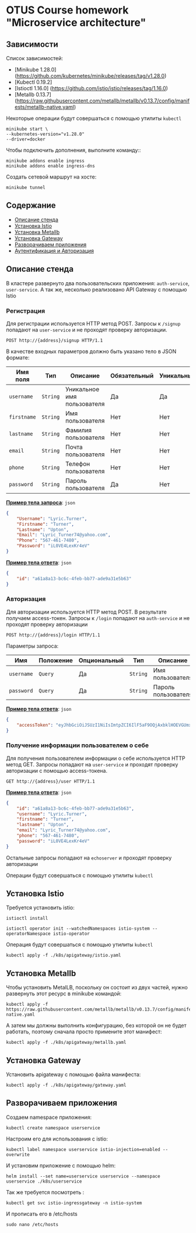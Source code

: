# OTUS Course homework  "Microservice architecture" 

## Зависимости

Список зависимостей:

- [Minikube 1.28.0] (https://github.com/kubernetes/minikube/releases/tag/v1.28.0)
- [Kubectl 0.19.2]
- [Istioctl 1.16.0] (https://github.com/istio/istio/releases/tag/1.16.0)
- [Metallb 0.13.7] (https://raw.githubusercontent.com/metallb/metallb/v0.13.7/config/manifests/metallb-native.yaml)

Некоторые операции будут совершаться с помощью утилиты `kubectl`

```shell
minikube start \
--kubernetes-version="v1.28.0"
--driver=docker
```

Чтобы подключить дополнения, выполните команду::
```shell
minikube addons enable ingress
minikube addons enable ingress-dns
```
Cоздать сетевой маршрут на хосте:
```shell
minikube tunnel
```

## Содержание

* [Описание стенда](#Описание-стенда)
* [Установка Istio](#Установка-Istio)
* [Установка Metallb](#Установка-Metallb)
* [Установка Gateway](#Установка-Gateway)
* [Разворачиваем приложения](#Разворачиваем-приложения)
* [Аутентификация и Авторизация](#Аутентификация-и-авторизация)

## Описание стенда

В кластере развернуто два пользовательских приложения: `auth-service`, `user-service`. А так же, несколько
реализовано API Gateway с помощью Istio


### Регистрация

Для регистрации используется HTTP метод POST. Запросы к `/signup` попадают на `user-service` и не проходят проверку авторизации.

```http request
POST http://{address}/signup HTTP/1.1
```

В качестве входных параметров должно быть указано тело в JSON формате:

| Имя поля    | Тип      | Описание                    | Обязательный | Уникальный |
|-------------|----------|-----------------------------|--------------|------------|
| `username`  | `String` | Уникальное имя пользователя | Да           | Да         |
| `firstname` | `String` | Имя пользователя            | Нет          | Нет        |
| `lastname`  | `String` | Фамилия пользователя        | Нет          | Нет        |
| `email`     | `String` | Почта пользователя          | Нет          | Нет        |
| `phone`     | `String` | Телефон пользователя        | Нет          | Нет        |
| `password`  | `String` | Пароль пользователя         | Да           | Нет        |

**<u>Пример тела запроса</u>**: `json`

```json
{
    "Username": "Lyric.Turner",
    "Firstname": "Turner",
    "Lastname": "Upton",
    "Email": "Lyric_Turner74@yahoo.com",
    "Phone": "567-461-7480",
    "Password": "iL0VE4LexKr4eV"
}
```

**<u>Пример тела ответа</u>**: `json`
```json
{
    "id": "a61a8a13-bc6c-4feb-bb77-ade9a31e5b63"
}
```

### Авторизация

Для авторизации используется HTTP метод POST. В результате получаем access-токен. Запросы к `/login` попадают на `auth-service` и не проходят проверку авторизации

```http request
POST http://{address}/login HTTP/1.1
```

Параметры запроса:

| Имя        | Положение | Опциональный | Тип      | Описание            |
|------------| --------- | ------------ |----------|---------------------|
| `username` | `Query`   | Да           | `String` | Имя пользователя    |
| `password` | `Query`   | Да           | `String` | Пароль пользователя |

**<u>Пример тела ответа</u>**: `json`
```json
{
    "accessToken": "eyJhbGciOiJSUzI1NiIsImtpZCI6IlF5aF9OQjAxbklHOEVGUmxNaXdoZGtWMHhBST0iLCJ0eXAiOiJKV1QifQ.ewogImV4cCI6IDE2NzMwMTQ2ODUsCiAiaWF0IjogMTY3MjkyODI4NSwKICJpZF91c2VyIjogImE2MWE4YTEzLWJjNmMtNGZlYi1iYjc3LWFkZTlhMzFlNWI2MyIsCiAiaXNzIjogImh0dHA6Ly91c2Vyc2VydmljZS1hdXRoc2VydmljZS51c2Vyc2VydmljZS5zdmMuY2x1c3Rlci5sb2NhbCIsCiAianRpIjogIjlkODJhMWJlLWRhZDgtNDY2Yy1iNGU4LTg0MTlhY2NjNDJlMyIsCiAibmJmIjogMTY3MjkyODI4NQp9.QFe3zOuMIahirhJFBi5cqdiXKl0JzmusoCDoge5VXMaIDq7G6fSrCKJON64XkHlxa2IVbrblKoo0DcoPfApu41AHhRmOYBPSAxIvckc8ipRYPMOQo6HEbheoJ4FsMwrGJFNmjfK6VUUjzrYN0xClOZjohTNYPnzh_Hq2oczAOXr8VJGudJVW3x7luOIWN5e3aNQNuMWBSgsJM74KvMjrtO4SV3oCRQSCxRcedmXm8s5EACfo7Ucz78oxeYYwcUNuD3hgApx46NRSjhyvc2TKaJfK35gGS1U_AEJvExhJ3X1Ag9wJrNS9jS7jALj8C6I3JWqcHcIiVyxAqJ7Esqnp0A"
}
```

### Получение информации пользователем о себе

Для получения пользователем информации о себе используется HTTP метод GET. Запросы попадают на `user-service` и проходят проверку авторизации с помощью access-токена.

```http request
GET http://{address}/user HTTP/1.1
```
**<u>Пример тела ответа</u>**: `json`
```json
{
    "id": "a61a8a13-bc6c-4feb-bb77-ade9a31e5b63",
    "username": "Lyric.Turner",
    "firstname": "Turner",
    "lastname": "Upton",
    "email": "Lyric_Turner74@yahoo.com",
    "phone": "567-461-7480",
    "password": "iL0VE4LexKr4eV"
}
```




Остальные запросы попадают на `echoserver` и проходят проверку авторизации



Операции будут совершаться с помощью утилиты `kubectl`

## Установка Istio

Требуется установить istio:

```shell
istioctl install
```

```shell
istioctl operator init --watchedNamespaces istio-system --operatorNamespace istio-operator
```

Операция будут совершаться с помощью утилиты `kubectl`
```shell
kubectl apply -f ./k8s/apigateway/istio.yaml
```

## Установка Metallb

Чтобы установить MetalLB, поскольку он состоит из двух частей, нужно развернуть этот ресурс в minikube командой:
```shell
kubectl apply -f https://raw.githubusercontent.com/metallb/metallb/v0.13.7/config/manifests/metallb-native.yaml
```
А затем мы должны выполнить конфигурацию, без которой он не будет работать, поэтому сначала просто примените этот манифест:
```shell
kubectl apply -f ./k8s/apigateway/metallb.yaml
```

## Установка Gateway

Установить apigateway с помощью файла манифеста:
```shell
kubectl apply -f ./k8s/apigateway/gateway.yaml
```

## Разворачиваем приложения

Создаем namespace приложения: 
```shell
kubectl create namespace userservice
```
Настроим его для использования с istio:
```shell
kubectl label namespace userservice istio-injection=enabled --overwrite
```
И установим приложение с помощью helm:
```shell
helm install --set name=userservice userservice --namespace userservice ./k8s/userservice
```

Так же требуется посмотреть <EXTERNAL-IP>:
```shell
kubectl get svc istio-ingressgateway -n istio-system
```
И прописать его в /etc/hosts
```shell
sudo nano /etc/hosts
```
